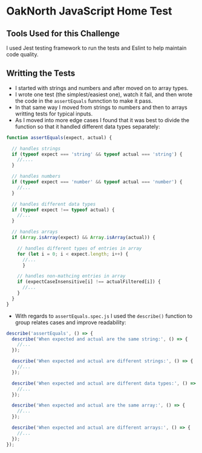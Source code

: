# OakNorth JavaScript Home Test

## Tools Used for this Challenge

I used Jest testing framework to run the tests and Eslint to help maintain code quality.

## Writting the Tests

- I started with strings and numbers and after moved on to array types.
- I wrote one test (the simplest/easiest one), watch it fail, and then wrote the code in the `assertEquals` funnction to make it pass. 
- In that same way I moved from strings to numbers and then to arrays writting tests for typical inputs.
- As I moved into more edge cases I found that it was best to divide the function so that it handled different data types separately:

```javascript
function assertEquals(expect, actual) {

  // handles strings
  if (typeof expect === 'string' && typeof actual === 'string') {
    //....
  }

  // handles numbers
  if (typeof expect === 'number' && typeof actual === 'number') {
    //...
  }

  // handles different data types
  if (typeof expect !== typeof actual) {
    //...
  }

  // handles arrays
  if (Array.isArray(expect) && Array.isArray(actual)) {

    // handles different types of entries in array
    for (let i = 0; i < expect.length; i++) {
      //...
      }

    // handles non-mathcing entries in array
    if (expectCaseInsensitive[i] !== actualFiltered[i]) {
      //...
    }
  }
}
```

- With regards to `assertEquals.spec.js` I used the `describe()` function to group relates cases and improve readability:

```javascript
describe('assertEquals', () => {
  describe('When expected and actual are the same string:', () => {
    //...
  });

  describe('When expected and actual are different strings:', () => {
    //...
  });

  describe('When expected and actual are different data types:', () => {
    //...
  });

  describe('When expected and actual are the same array:', () => {
    //...
  });

  describe('When expected and actual are different arrays:', () => {
    //...
  });
});
```
